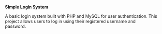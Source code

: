**Simple Login System**

A basic login system built with PHP and MySQL for user authentication. This project allows users to log in using their registered username and password.
